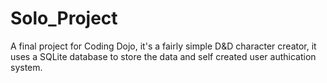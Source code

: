 # Solo_Project
A final project for Coding Dojo, it's a fairly simple D&D character creator, it uses a SQLite database to store the data and self created user authication system. 

